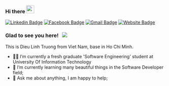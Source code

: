 ### Hi there <img src="https://media.giphy.com/media/hvRJCLFzcasrR4ia7z/giphy.gif" width="25px">


[![Linkedin Badge](https://img.shields.io/badge/-LinkedIn-0e76a8?style=flat-square&logo=Linkedin&logoColor=white)](https://www.linkedin.com/in/liinhleo/)
[![Facebook Badge](https://img.shields.io/badge/-Facebook-3b5998?style=flat-square&logo=Facebook&logoColor=white)](https://www.facebook.com/dieulinh.truong.54/)
[![Gmail Badge](https://img.shields.io/badge/Gmail-c92e3c?style=flat-square&logo=gmail&logoColor=white)](mailto:dieulinh.truong99@gmail.com)
[![Website Badge](https://img.shields.io/badge/Website-%2312100E.svg?style=flat-square&logo=google-chrome&logoColor=white)](https://liinhleo.github.io/)

### Glad to see you here! &nbsp; ![](https://visitor-badge.glitch.me/badge?page_id=Liinhleo.Liinhleo)

This is Dieu Linh Truong from Viet Nam, base in Ho Chi Minh.
- 👨‍🎓 I’m currently a fresh graduate 'Software Engineering' student at University Of Information Technology
- 🌱 I’m currently learning many beautiful things in the Software Developer field;
- 💬 Ask me about anything, I am happy to help;

<!--- 
## Github Stats
<p align="center">
  <img align="center" src="https://github-readme-stats.vercel.app/api/top-langs/?username=Liinhleo&show_icons=true&theme=slateorange" />
</p> 
--->
